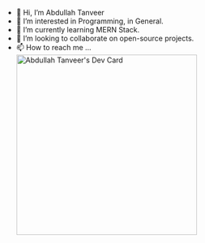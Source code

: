 - 👋 Hi, I’m Abdullah Tanveer
- 👀 I’m interested in Programming, in General.
- 🌱 I’m currently learning MERN Stack.
- 💞️ I’m looking to collaborate on open-source projects.
- 📫 How to reach me ...
<a href="https://app.daily.dev/charlie0x01"><img src="https://api.daily.dev/devcards/v2/JuMyZD8pI5gtGAMxZYz8M.png?type=default&r=k6i" width="356" alt="Abdullah Tanveer's Dev Card"/></a>
<!---
charlie0x01/charlie0x01 is a ✨ special ✨ repository because its `README.md` (this file) appears on your GitHub profile.
You can click the Preview link to take a look at your changes.
--->

